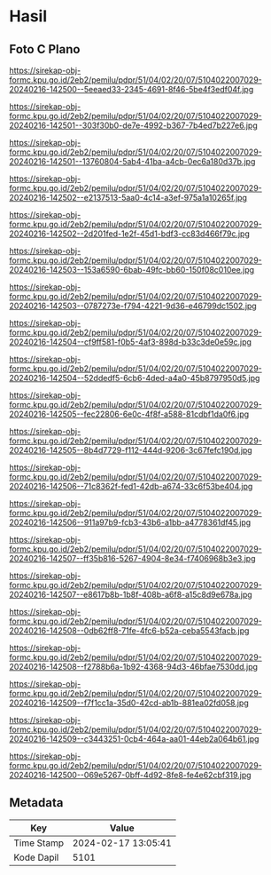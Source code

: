 # Hasil

## Foto C Plano

https://sirekap-obj-formc.kpu.go.id/2eb2/pemilu/pdpr/51/04/02/20/07/5104022007029-20240216-142500--5eeaed33-2345-4691-8f46-5be4f3edf04f.jpg

https://sirekap-obj-formc.kpu.go.id/2eb2/pemilu/pdpr/51/04/02/20/07/5104022007029-20240216-142501--303f30b0-de7e-4992-b367-7b4ed7b227e6.jpg

https://sirekap-obj-formc.kpu.go.id/2eb2/pemilu/pdpr/51/04/02/20/07/5104022007029-20240216-142501--13760804-5ab4-41ba-a4cb-0ec6a180d37b.jpg

https://sirekap-obj-formc.kpu.go.id/2eb2/pemilu/pdpr/51/04/02/20/07/5104022007029-20240216-142502--e2137513-5aa0-4c14-a3ef-975a1a10265f.jpg

https://sirekap-obj-formc.kpu.go.id/2eb2/pemilu/pdpr/51/04/02/20/07/5104022007029-20240216-142502--2d201fed-1e2f-45d1-bdf3-cc83d466f79c.jpg

https://sirekap-obj-formc.kpu.go.id/2eb2/pemilu/pdpr/51/04/02/20/07/5104022007029-20240216-142503--153a6590-6bab-49fc-bb60-150f08c010ee.jpg

https://sirekap-obj-formc.kpu.go.id/2eb2/pemilu/pdpr/51/04/02/20/07/5104022007029-20240216-142503--0787273e-f794-4221-9d36-e46799dc1502.jpg

https://sirekap-obj-formc.kpu.go.id/2eb2/pemilu/pdpr/51/04/02/20/07/5104022007029-20240216-142504--cf9ff581-f0b5-4af3-898d-b33c3de0e59c.jpg

https://sirekap-obj-formc.kpu.go.id/2eb2/pemilu/pdpr/51/04/02/20/07/5104022007029-20240216-142504--52ddedf5-6cb6-4ded-a4a0-45b8797950d5.jpg

https://sirekap-obj-formc.kpu.go.id/2eb2/pemilu/pdpr/51/04/02/20/07/5104022007029-20240216-142505--fec22806-6e0c-4f8f-a588-81cdbf1da0f6.jpg

https://sirekap-obj-formc.kpu.go.id/2eb2/pemilu/pdpr/51/04/02/20/07/5104022007029-20240216-142505--8b4d7729-f112-444d-9206-3c67fefc190d.jpg

https://sirekap-obj-formc.kpu.go.id/2eb2/pemilu/pdpr/51/04/02/20/07/5104022007029-20240216-142506--71c8362f-fed1-42db-a674-33c6f53be404.jpg

https://sirekap-obj-formc.kpu.go.id/2eb2/pemilu/pdpr/51/04/02/20/07/5104022007029-20240216-142506--911a97b9-fcb3-43b6-a1bb-a4778361df45.jpg

https://sirekap-obj-formc.kpu.go.id/2eb2/pemilu/pdpr/51/04/02/20/07/5104022007029-20240216-142507--ff35b816-5267-4904-8e34-f7406968b3e3.jpg

https://sirekap-obj-formc.kpu.go.id/2eb2/pemilu/pdpr/51/04/02/20/07/5104022007029-20240216-142507--e8617b8b-1b8f-408b-a6f8-a15c8d9e678a.jpg

https://sirekap-obj-formc.kpu.go.id/2eb2/pemilu/pdpr/51/04/02/20/07/5104022007029-20240216-142508--0db62ff8-71fe-4fc6-b52a-ceba5543facb.jpg

https://sirekap-obj-formc.kpu.go.id/2eb2/pemilu/pdpr/51/04/02/20/07/5104022007029-20240216-142508--f2788b6a-1b92-4368-94d3-46bfae7530dd.jpg

https://sirekap-obj-formc.kpu.go.id/2eb2/pemilu/pdpr/51/04/02/20/07/5104022007029-20240216-142509--f7f1cc1a-35d0-42cd-ab1b-881ea02fd058.jpg

https://sirekap-obj-formc.kpu.go.id/2eb2/pemilu/pdpr/51/04/02/20/07/5104022007029-20240216-142509--c3443251-0cb4-464a-aa01-44eb2a064b61.jpg

https://sirekap-obj-formc.kpu.go.id/2eb2/pemilu/pdpr/51/04/02/20/07/5104022007029-20240216-142500--069e5267-0bff-4d92-8fe8-fe4e62cbf319.jpg


## Metadata

| Key        | Value               |
| ---------- | ------------------- |
| Time Stamp | 2024-02-17 13:05:41 |
| Kode Dapil | 5101                |



